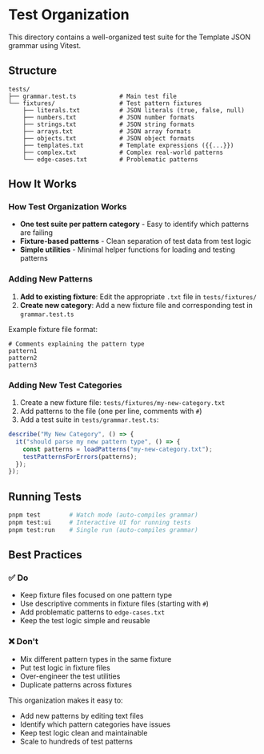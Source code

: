 # Test Organization

This directory contains a well-organized test suite for the Template JSON grammar using Vitest.

## Structure

```text
tests/
├── grammar.test.ts            # Main test file
└── fixtures/                  # Test pattern fixtures
    ├── literals.txt           # JSON literals (true, false, null)
    ├── numbers.txt            # JSON number formats
    ├── strings.txt            # JSON string formats
    ├── arrays.txt             # JSON array formats
    ├── objects.txt            # JSON object formats
    ├── templates.txt          # Template expressions ({{...}})
    ├── complex.txt            # Complex real-world patterns
    └── edge-cases.txt         # Problematic patterns
```

## How It Works

### How Test Organization Works

- **One test suite per pattern category** - Easy to identify which patterns are failing
- **Fixture-based patterns** - Clean separation of test data from test logic
- **Simple utilities** - Minimal helper functions for loading and testing patterns

### Adding New Patterns

1. **Add to existing fixture**: Edit the appropriate `.txt` file in `tests/fixtures/`
2. **Create new category**: Add a new fixture file and corresponding test in `grammar.test.ts`

Example fixture file format:

```text
# Comments explaining the pattern type
pattern1
pattern2
pattern3
```

### Adding New Test Categories

1. Create a new fixture file: `tests/fixtures/my-new-category.txt`
2. Add patterns to the file (one per line, comments with `#`)
3. Add a test suite in `tests/grammar.test.ts`:

```typescript
describe("My New Category", () => {
  it("should parse my new pattern type", () => {
    const patterns = loadPatterns("my-new-category.txt");
    testPatternsForErrors(patterns);
  });
});
```

## Running Tests

```bash
pnpm test        # Watch mode (auto-compiles grammar)
pnpm test:ui     # Interactive UI for running tests
pnpm test:run    # Single run (auto-compiles grammar)
```

## Best Practices

### ✅ Do

- Keep fixture files focused on one pattern type
- Use descriptive comments in fixture files (starting with `#`)
- Add problematic patterns to `edge-cases.txt`
- Keep the test logic simple and reusable

### ❌ Don't

- Mix different pattern types in the same fixture
- Put test logic in fixture files
- Over-engineer the test utilities
- Duplicate patterns across fixtures

This organization makes it easy to:

- Add new patterns by editing text files
- Identify which pattern categories have issues
- Keep test logic clean and maintainable
- Scale to hundreds of test patterns
